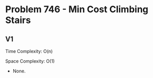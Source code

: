 # Problem 746 - Min Cost Climbing Stairs

## V1

Time Complexity: O(n)

Space Complexity: O(1)

- None.
